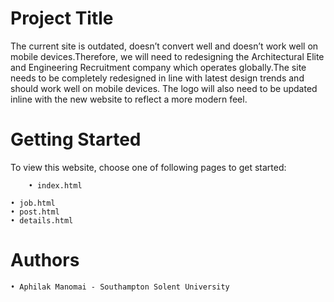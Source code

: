 # Project Title
The current site is outdated, doesn’t convert well and doesn’t work well on mobile devices.Therefore, we will need to redesigning the Architectural Elite and Engineering Recruitment company which operates globally.The site needs to be completely redesigned in line with latest design trends and should work well on mobile devices. The logo will also need to be updated
inline with the new website to reflect a more modern feel.

# Getting Started
To view this website, choose one of following pages to get started:
        
        • index.html
        
	• job.html
	• post.html
	• details.html

# Authors
	• Aphilak Manomai - Southampton Solent University
	
  

  
